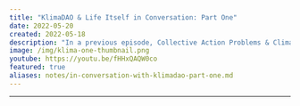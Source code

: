```yaml
---
title: "KlimaDAO & Life Itself in Conversation: Part One"
date: 2022-05-20
created: 2022-05-18
description: "In a previous episode, Collective Action Problems & Climate Change, Steven Diehl and Rufus Pollock discussed the utility of web3 in tackling collective action problems and climate change, using KlimaDAO as a case study. In a follow up to this conversation, Rufus and Theo from Life Itself Labs sat down with Marcus Aurelius and 0xy moron, two core members of KlimaDAO, to discuss the KlimaDAO model, its inspirations and its aims."
image: /img/klima-one-thumbnail.png
youtube: https://youtu.be/fHHxQAQW0co
featured: true
aliases: notes/in-conversation-with-klimadao-part-one.md
---
```


***


